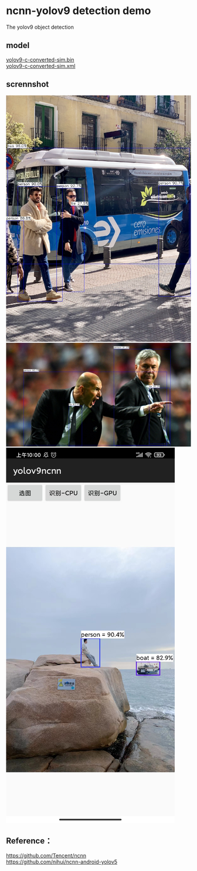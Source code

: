 # ncnn-yolov9 detection demo
The yolov9 object detection


## model
[yolov9-c-converted-sim.bin](./model/yolov9-c-converted-sim.bin)  
[yolov9-c-converted-sim.xml](./model/yolov9-c-converted-sim.xml)

## scrennshot
![](./yolov9-ncnn/result/image.jpg)
![](./yolov9-ncnn/result/image1.jpg)
![](./yolov9-ncnn-android/screenshot.jpg)

## Reference：  
https://github.com/Tencent/ncnn  
https://github.com/nihui/ncnn-android-yolov5
